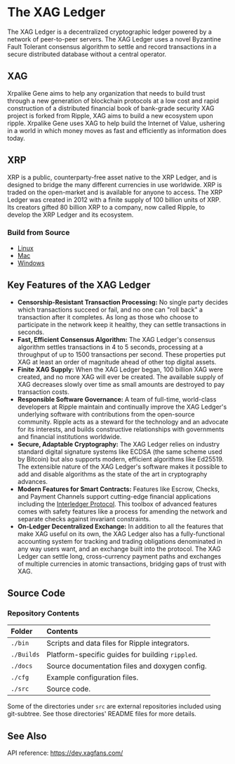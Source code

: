 # The XAG Ledger

The XAG Ledger is a decentralized cryptographic ledger powered by a network of peer-to-peer servers. The XAG Ledger uses a novel Byzantine Fault Tolerant consensus algorithm to settle and record transactions in a secure distributed database without a central operator.

## XAG
Xrpalike Gene aims to help any organization that needs to build trust through a new generation of blockchain protocols at a low cost and rapid construction of a distributed financial book of bank-grade security
XAG project is forked from Ripple, XAG aims to build a new ecosystem upon ripple. Xrpalike Gene uses XAG to help build the Internet of Value, ushering in a world in which money moves as fast and efficiently as information does today.

## XRP
XRP is a public, counterparty-free asset native to the XRP Ledger, and is designed to bridge the many different currencies in use worldwide. XRP is traded on the open-market and is available for anyone to access. The XRP Ledger was created in 2012 with a finite supply of 100 billion units of XRP. Its creators gifted 80 billion XRP to a company, now called Ripple, to develop the XRP Ledger and its ecosystem.


### Build from Source

* [Linux](Builds/linux/README.md)
* [Mac](Builds/macos/README.md)
* [Windows](Builds/VisualStudio2017/README.md)

## Key Features of the XAG Ledger

- **Censorship-Resistant Transaction Processing:** No single party decides which transactions succeed or fail, and no one can "roll back" a transaction after it completes. As long as those who choose to participate in the network keep it healthy, they can settle transactions in seconds.
- **Fast, Efficient Consensus Algorithm:** The XAG Ledger's consensus algorithm settles transactions in 4 to 5 seconds, processing at a throughput of up to 1500 transactions per second. These properties put XAG at least an order of magnitude ahead of other top digital assets.
- **Finite XAG Supply:** When the XAG Ledger began, 100 billion XAG were created, and no more XAG will ever be created. The available supply of XAG decreases slowly over time as small amounts are destroyed to pay transaction costs.
- **Responsible Software Governance:** A team of full-time, world-class developers at Ripple maintain and continually improve the XAG Ledger's underlying software with contributions from the open-source community. Ripple acts as a steward for the technology and an advocate for its interests, and builds constructive relationships with governments and financial institutions worldwide.
- **Secure, Adaptable Cryptography:** The XAG Ledger relies on industry standard digital signature systems like ECDSA (the same scheme used by Bitcoin) but also supports modern, efficient algorithms like Ed25519. The extensible nature of the XAG Ledger's software makes it possible to add and disable algorithms as the state of the art in cryptography advances.
- **Modern Features for Smart Contracts:** Features like Escrow, Checks, and Payment Channels support cutting-edge financial applications including the [Interledger Protocol](https://interledger.org/). This toolbox of advanced features comes with safety features like a process for amending the network and separate checks against invariant constraints.
- **On-Ledger Decentralized Exchange:** In addition to all the features that make XAG useful on its own, the XAG Ledger also has a fully-functional accounting system for tracking and trading obligations denominated in any way users want, and an exchange built into the protocol. The XAG Ledger can settle long, cross-currency payment paths and exchanges of multiple currencies in atomic transactions, bridging gaps of trust with XAG.


## Source Code


### Repository Contents

| Folder     | Contents                                         |
|:-----------|:-------------------------------------------------|
| `./bin`    | Scripts and data files for Ripple integrators.   |
| `./Builds` | Platform-specific guides for building `rippled`. |
| `./docs`   | Source documentation files and doxygen config.   |
| `./cfg`    | Example configuration files.                     |
| `./src`    | Source code.                                     |

Some of the directories under `src` are external repositories included using
git-subtree. See those directories' README files for more details.


## See Also

API reference: https://dev.xagfans.com/

